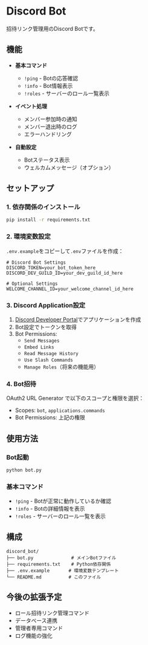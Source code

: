 # Discord Bot

招待リンク管理用のDiscord Botです。

## 機能

- **基本コマンド**
  - `!ping` - Botの応答確認
  - `!info` - Bot情報表示
  - `!roles` - サーバーのロール一覧表示

- **イベント処理**
  - メンバー参加時の通知
  - メンバー退出時のログ
  - エラーハンドリング

- **自動設定**
  - Botステータス表示
  - ウェルカムメッセージ（オプション）

## セットアップ

### 1. 依存関係のインストール

```bash
pip install -r requirements.txt
```

### 2. 環境変数設定

`.env.example`をコピーして`.env`ファイルを作成：

```env
# Discord Bot Settings
DISCORD_TOKEN=your_bot_token_here
DISCORD_DEV_GUILD_ID=your_dev_guild_id_here

# Optional Settings
WELCOME_CHANNEL_ID=your_welcome_channel_id_here
```

### 3. Discord Application設定

1. [Discord Developer Portal](https://discord.com/developers/applications)でアプリケーションを作成
2. Bot設定でトークンを取得
3. Bot Permissions:
   - `Send Messages`
   - `Embed Links`
   - `Read Message History`
   - `Use Slash Commands`
   - `Manage Roles`（将来の機能用）

### 4. Bot招待

OAuth2 URL Generator で以下のスコープと権限を選択：
- Scopes: `bot`, `applications.commands`
- Bot Permissions: 上記の権限

## 使用方法

### Bot起動

```bash
python bot.py
```

### 基本コマンド

- `!ping` - Botが正常に動作しているか確認
- `!info` - Botの詳細情報を表示
- `!roles` - サーバーのロール一覧を表示

## 構成

```
discord_bot/
├── bot.py              # メインBotファイル
├── requirements.txt    # Python依存関係
├── .env.example       # 環境変数テンプレート
└── README.md          # このファイル
```

## 今後の拡張予定

- ロール招待リンク管理コマンド
- データベース連携
- 管理者専用コマンド
- ログ機能の強化